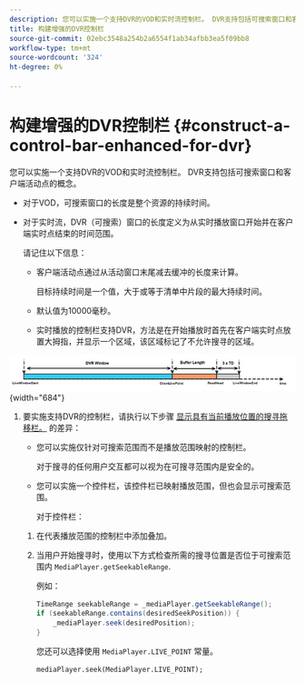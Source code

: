 ```yaml
---
description: 您可以实施一个支持DVR的VOD和实时流控制栏。 DVR支持包括可搜索窗口和客户端活动点的概念。
title: 构建增强的DVR控制栏
source-git-commit: 02ebc3548a254b2a6554f1ab34afbb3ea5f09bb8
workflow-type: tm+mt
source-wordcount: '324'
ht-degree: 0%

---
```


# 构建增强的DVR控制栏 {#construct-a-control-bar-enhanced-for-dvr}

您可以实施一个支持DVR的VOD和实时流控制栏。 DVR支持包括可搜索窗口和客户端活动点的概念。

* 对于VOD，可搜索窗口的长度是整个资源的持续时间。
* 对于实时流，DVR（可搜索）窗口的长度定义为从实时播放窗口开始并在客户端实时点结束的时间范围。

  请记住以下信息：

   * 客户端活动点通过从活动窗口末尾减去缓冲的长度来计算。

     目标持续时间是一个值，大于或等于清单中片段的最大持续时间。
   * 默认值为10000毫秒。
   * 实时播放的控制栏支持DVR，方法是在开始播放时首先在客户端实时点放置大拇指，并显示一个区域，该区域标记了不允许搜寻的区域。

<!--<a id="fig_37A39A28BA714BA5A2C461357ED5BD41"></a>-->

![](assets/dvr-window.PNG){width="684"}

1. 要实施支持DVR的控制栏，请执行以下步骤 [显示具有当前播放位置的搜寻拖移栏。](../../../tvsdk-3x-android-prog/android-3x-content-playback-options-android2/ui-configure/android-3x-ui-seek-scrub-bar-display.md) 的差异：

   * 您可以实施仅针对可搜索范围而不是播放范围映射的控制栏。

     对于搜寻的任何用户交互都可以视为在可搜寻范围内是安全的。
   * 您可以实施一个控件栏，该控件栏已映射播放范围，但也会显示可搜索范围。

     对于控件栏：

   1. 在代表播放范围的控制栏中添加叠加。
   1. 当用户开始搜寻时，使用以下方式检查所需的搜寻位置是否位于可搜索范围内 `MediaPlayer.getSeekableRange`.

      例如：

      ```java
      TimeRange seekableRange = _mediaPlayer.getSeekableRange(); 
      if (seekableRange.contains(desiredSeekPosition)) { 
          _mediaPlayer.seek(desiredPosition); 
      }
      ```

      您还可以选择使用 `MediaPlayer.LIVE_POINT` 常量。

      ```
      mediaPlayer.seek(MediaPlayer.LIVE_POINT);
      ```
